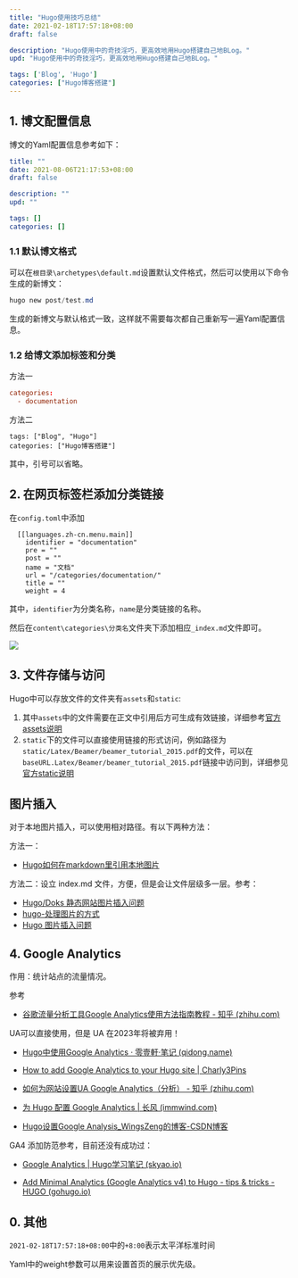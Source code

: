 ```yaml
---
title: "Hugo使用技巧总结"
date: 2021-02-18T17:57:18+08:00
draft: false

description: "Hugo使用中的奇技淫巧，更高效地用Hugo搭建自己地BLog。"
upd: "Hugo使用中的奇技淫巧，更高效地用Hugo搭建自己地BLog。"

tags: ['Blog', 'Hugo']
categories: ["Hugo博客搭建"]
---
```


<!--more-->

## 1. 博文配置信息

博文的Yaml配置信息参考如下：

```yaml
title: ""
date: 2021-08-06T21:17:53+08:00
draft: false

description: ""
upd: ""

tags: []
categories: []
```

### 1.1 默认博文格式

可以在`根目录\archetypes\default.md`设置默认文件格式，然后可以使用以下命令生成的新博文：

```powershell
hugo new post/test.md
```

生成的新博文与默认格式一致，这样就不需要每次都自己重新写一遍Yaml配置信息。

### 1.2 给博文添加标签和分类

方法一

```toml
categories:
  - documentation
```

方法二

```
tags: ["Blog", "Hugo"]
categories: ["Hugo博客搭建"]
```

其中，引号可以省略。

## 2. 在网页标签栏添加分类链接

在`config.toml`中添加

```
  [[languages.zh-cn.menu.main]]
    identifier = "documentation"
    pre = ""
    post = ""
    name = "文档"
    url = "/categories/documentation/"
    title = ""
    weight = 4
```

其中，`identifier`为分类名称，`name`是分类链接的名称。

然后在`content\categories\分类名`文件夹下添加相应`_index.md`文件即可。

![](https://cdn.jsdelivr.net/gh/henrywu97/FigBed/Figs/20210218180936.png)

## 3. 文件存储与访问

Hugo中可以存放文件的文件夹有`assets`和`static`:

1. 其中`assets`中的文件需要在正文中引用后方可生成有效链接，详细参考[官方assets说明](https://gohugo.io/hugo-pipes/introduction/#asset-directory)
2. `static`下的文件可以直接使用链接的形式访问，例如路径为`static/Latex/Beamer/beamer_tutorial_2015.pdf`的文件，可以在`baseURL.Latex/Beamer/beamer_tutorial_2015.pdf`链接中访问到，详细参见[官方static说明](https://gohugo.io/content-management/static-files/)

## 图片插入

对于本地图片插入，可以使用相对路径。有以下两种方法：

方法一：

- [Hugo如何在markdown里引用本地图片](https://blog.csdn.net/perfumekristy/article/details/122086009)

方法二：设立 index.md 文件，方便，但是会让文件层级多一层。参考：

- [Hugo/Doks 静态网站图片插入问题](http://i.lckiss.com/?p=7455)
- [hugo-处理图片的方式](https://sqkikyo.com/post/hugo%E5%A4%84%E7%90%86%E5%9B%BE%E7%89%87%E7%9A%84%E6%96%B9%E5%BC%8F/)
- [Hugo 图片插入问题](https://sur.moe/post/hugo%E5%9B%BE%E7%89%87/)

## 4. Google Analytics

作用：统计站点的流量情况。

参考

- [谷歌流量分析工具Google Analytics使用方法指南教程 - 知乎 (zhihu.com)](https://zhuanlan.zhihu.com/p/136378374)

UA可以直接使用，但是 UA 在2023年将被弃用！

- [Hugo中使用Google Analytics · 零壹軒·笔记 (qidong.name)](https://note.qidong.name/2017/07/05/google-analytics-in-hugo/)

- [How to add Google Analytics to your Hugo site | Charly3Pins](https://charly3pins.dev/blog/how-to-add-google-analytics-to-your-hugo-site/)

- [如何为网站设置UA Google Analytics（分析） - 知乎 (zhihu.com)](https://zhuanlan.zhihu.com/p/371973749)

- [为 Hugo 配置 Google Analytics | 长风 (immwind.com)](https://immwind.com/google-analytics-for-hugo/)

- [Hugo设置Google Analysis_WingsZeng的博客-CSDN博客](https://blog.csdn.net/weixin_42465278/article/details/117368515)

GA4 添加防范参考，目前还没有成功过：

- [Google Analytics | Hugo学习笔记 (skyao.io)](https://skyao.io/learning-hugo/docs/theme/docsy/googleanalytics.html)

- [Add Minimal Analytics (Google Analytics v4) to Hugo - tips & tricks - HUGO (gohugo.io)](https://discourse.gohugo.io/t/add-minimal-analytics-google-analytics-v4-to-hugo/39016)

## 0. 其他

`2021-02-18T17:57:18+08:00`中的`+8:00`表示太平洋标准时间

Yaml中的weight参数可以用来设置首页的展示优先级。

